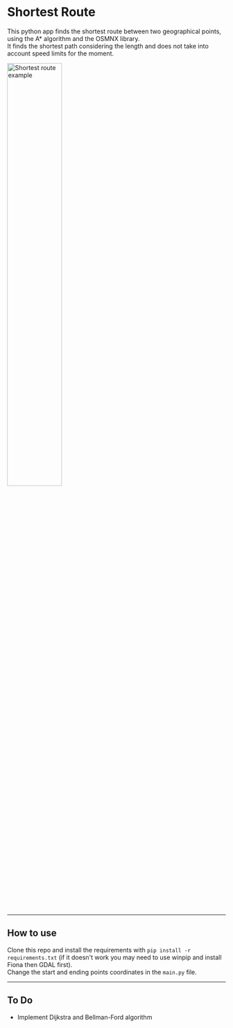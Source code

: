 # Shortest Route
This python app finds the shortest route between two geographical points, using the A* algorithm and the OSMNX
library. <br/>
It finds the shortest path considering the length and does not take into account speed limits for the moment.

<img width="50%" src="https://i.ibb.co/QJkC4yv/example.png" alt="Shortest route example">

---
## How to use
Clone this repo and install the requirements with `pip install -r requirements.txt` (if it doesn't work you may need to use winpip and install Fiona then GDAL first).<br/>
Change the start and ending points coordinates in the `main.py` file.

---
## To Do
- Implement Dijkstra and Bellman-Ford algorithm
